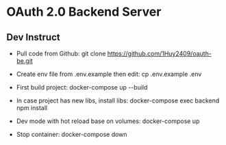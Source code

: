 # OAuth 2.0 Backend Server

## Dev Instruct
- Pull code from Github: 
    git clone https://github.com/1Huy2409/oauth-be.git

- Create env file from .env.example then edit: 
    cp .env.example .env 

- First build project:
    docker-compose up --build

- In case project has new libs, install libs:
    docker-compose exec backend npm install

- Dev mode with hot reload base on volumes:
    docker-compose up

- Stop container:
    docker-compose down